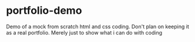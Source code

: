 # portfolio-demo
Demo of a mock from scratch html and css coding. Don't plan on keeping it as a real portfolio. Merely just to show what i can do with coding
